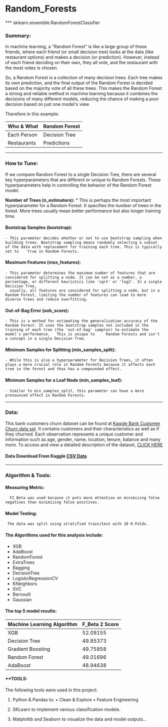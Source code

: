 # Random_Forests
*** sklearn.ensemble.RandomForestClassifier

### Summary:


In machine learning, a "Random Forest" is like a large group of these friends, where each friend (or small decision tree) looks at the data (like restaurant options) and makes a decision (or prediction). However, instead of each friend deciding on their own, they all vote, and the restaurant with the most votes is chosen.

So, a Random Forest is a collection of many decision trees. Each tree makes its own prediction, and the final output of the Random Forest is decided based on the majority vote of all these trees. This makes the Random Forest a strong and reliable method in machine learning because it combines the decisions of many different models, reducing the chance of making a poor decision based on just one model's view.

Therefore in this example:

| Who & What                  | Random Forest     |
|-----------------------------|-------------------|
| Each Person                 | Decision Tree     |
| Restaurants                 | Predictions       |








---



### How to Tune:


If we compare Random Forest to a single Decision Tree, there are several key hyperparameters that are different or unique to Random Forests. These hyperparameters help in controlling the behavior of the Random Forest model.

 **Number of Trees (n_estimators):**
     * This is perhaps the most important hyperparameter for a Random Forest. It specifies the number of trees in the forest. More trees usually mean better performance but also longer training time.

####  Bootstrap Samples (bootstrap):
    - This parameter decides whether or not to use bootstrap sampling when building trees. Bootstrap sampling means randomly selecting a subset of the data with replacement for training each tree. This is typically set to   `true in Random Forests.

####  Maximum Features (max_features):
    - This parameter determines the maximum number of features that are considered for splitting a node. It can be set as a number, a percentage, or different heuristics like 'sqrt' or 'log2'. In a single Decision Tree, 
      usually, all features are considered for splitting a node, but in a Random Forest, limiting the number of features can lead to more diverse trees and reduce overfitting.

####  Out-of-Bag Error (oob_score):
    - This is a method for estimating the generalization accuracy of the Random Forest. It uses the bootstrap samples not included in the training of each tree (the 'out-of-bag' samples) to estimate the model's performance.   This is unique to     Random Forests and isn't a concept in a single Decision Tree.

####  Minimum Samples for Splitting (min_samples_split):
    - While this is also a hyperparameter for Decision Trees, it often plays a more crucial role in Random Forests because it affects each tree in the forest and thus has a compounded effect.

####  Minimum Samples for a Leaf Node (min_samples_leaf):
    - Similar to min_samples_split, this parameter can have a more pronounced effect in Random Forests.
 

---



### Data:


This bank customers churn dataset can be found at [Kaggle Bank Customer Churn data set](https://www.kaggle.com/mathchi/churn-for-bank-customers). It contains customers and their characteristics as well as if they churned. Each observation represents a unique customer and information such as age, gender, name, location, tenure, balance and many more. To access and view a detailed description of the dataset, [CLICK HERE](https://www.kaggle.com/mathchi/churn-for-bank-customers)


#### Data Download From Kaggle [CSV Data](https://www.kaggle.com/mathchi/churn-for-bank-customers)



---




### Algorithm & Tools:


#### **Measuring Metric:**


      F2_Beta was used because it puts more attention on minimizing false negatives than minimizing false positives. 



#### **Model Testing:**

     The data was split using stratified train/test with 10 K-Folds. 


#### The Algorithms used for this analysis include:
- XGB 
- AdaBoost 
- RandomForest 
- ExtraTrees 
- Bagging 
- DecisionTree 
- LogisticRegressionCV
- KNeighbors 
- SVC
- Bernoulli
- Gaussian



#### **The top 5 model results:**

| Machine Learning Algorithm  | F_Beta 2 Score    |
|-----------------------------|-------------------|
| XGB                         | 52.09155          |
| Decision Tree               | 49.85373          |
| Gradient Boosting           | 49.75858          |
| Random Forest               | 49.01696          |
| AdaBoost                    | 48.94638          |




#### **TOOLS:

The following tools were used in this project:
1.	Python & Pandas to: 
                  •	        Clean & Explore
                  •	      Feature Engineering 
                  
                  
2.	SKLearn to implement various classification models.
3.	Matplotlib and Seaborn to visualize the data and model outputs...
